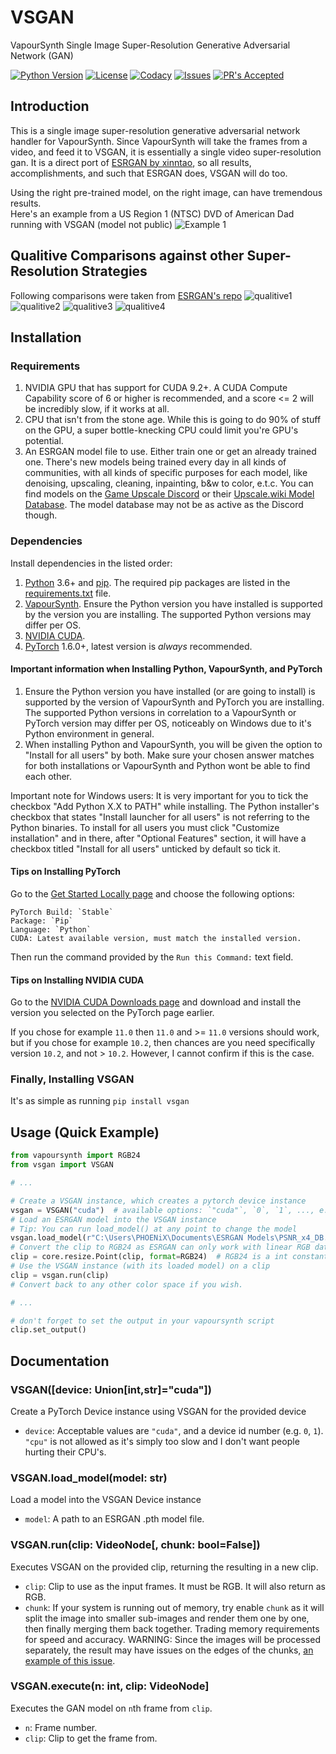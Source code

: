 # VSGAN

VapourSynth Single Image Super-Resolution Generative Adversarial Network (GAN)

[![Python Version](https://img.shields.io/badge/python-3.6%2B-informational?style=flat)](https://python.org)
[![License](https://img.shields.io/github/license/rlaPHOENiX/VSGAN?style=flat)](https://github.com/rlaPHOENiX/VSGAN/blob/master/LICENSE)
[![Codacy](https://app.codacy.com/project/badge/Grade/ff06331673f0459c9f3cc6443a7ac357)](https://codacy.com/gh/rlaPHOENiX/VSGAN/dashboard?utm_source=github.com&utm_medium=referral&utm_content=rlaPHOENiX/VSGAN&utm_campaign=Badge_Grade)
[![Issues](https://img.shields.io/github/issues/rlaPHOENiX/VSGAN?style=flat)](https://github.com/rlaPHOENiX/VSGAN/issues)
[![PR's Accepted](https://img.shields.io/badge/PRs-welcome-brightgreen.svg?style=flat)](https://makeapullrequest.com)

## Introduction

This is a single image super-resolution generative adversarial network handler for VapourSynth.
Since VapourSynth will take the frames from a video, and feed it to VSGAN, it is essentially a single video super-resolution gan.
It is a direct port of [ESRGAN by xinntao](https://github.com/xinntao/ESRGAN), so all results, accomplishments, and such that ESRGAN does, VSGAN will do too.

Using the right pre-trained model, on the right image, can have tremendous results.  
Here's an example from a US Region 1 (NTSC) DVD of American Dad running with VSGAN (model not public)
![Example 1](examples/cmp_1.png)

## Qualitive Comparisons against other Super-Resolution Strategies

Following comparisons were taken from [ESRGAN's repo](https://github.com/xinntao/ESRGAN)
![qualitive1](https://raw.githubusercontent.com/xinntao/ESRGAN/master/figures/qualitative_cmp_01.jpg)
![qualitive2](https://raw.githubusercontent.com/xinntao/ESRGAN/master/figures/qualitative_cmp_02.jpg)
![qualitive3](https://raw.githubusercontent.com/xinntao/ESRGAN/master/figures/qualitative_cmp_03.jpg)
![qualitive4](https://raw.githubusercontent.com/xinntao/ESRGAN/master/figures/qualitative_cmp_04.jpg)

## Installation

### Requirements

1.  NVIDIA GPU that has support for CUDA 9.2+. A CUDA Compute Capability score of 6 or higher is recommended, and a score &lt;= 2 will be incredibly slow, if it works at all.
2.  CPU that isn't from the stone age. While this is going to do 90% of stuff on the GPU, a super bottle-knecking CPU could limit you're GPU's potential.
3.  An ESRGAN model file to use. Either train one or get an already trained one. There's new models being trained every day in all kinds of communities, with all kinds of specific purposes for each model, like denoising, upscaling, cleaning, inpainting, b&w to color, e.t.c. You can find models on the [Game Upscale Discord](https://discord.gg/cpAUpDK) or their [Upscale.wiki Model Database](https://upscale.wiki/wiki/Model_Database). The model database may not be as active as the Discord though.

### Dependencies

Install dependencies in the listed order:

1.  [Python](https://python.org) 3.6+ and [pip](https://pip.pypa.io/en/stable/installing). The required pip packages are listed in the [requirements.txt](https://github.com/rlaPHOENiX/VSMPEG/blob/master/requirements.txt) file.
2.  [VapourSynth](https://vapoursynth.com). Ensure the Python version you have installed is supported by the version you are installing. The supported Python versions may differ per OS.
3.  [NVIDIA CUDA](https://developer.nvidia.com/cuda-downloads).
4.  [PyTorch](https://pytorch.org/get-started/locally) 1.6.0+, latest version is _always_ recommended.

#### Important information when Installing Python, VapourSynth, and PyTorch

1.  Ensure the Python version you have installed (or are going to install) is supported by the version of VapourSynth and PyTorch you are installing. The supported Python versions in correlation to a VapourSynth or PyTorch version may differ per OS, noticeably on Windows due to it's Python environment in general.
2.  When installing Python and VapourSynth, you will be given the option to "Install for all users" by both. Make sure your chosen answer matches for both installations or VapourSynth and Python wont be able to find each other.

Important note for Windows users: It is very important for you to tick the checkbox "Add Python X.X to PATH" while installing. The Python installer's checkbox that states "Install launcher for all users" is not referring to the Python binaries. To install for all users you must click "Customize installation" and in there, after "Optional Features" section, it will have a checkbox titled "Install for all users" unticked by default so tick it.

#### Tips on Installing PyTorch

Go to the [Get Started Locally page](https://pytorch.org/get-started/locally) and choose the following options:

```
PyTorch Build: `Stable`  
Package: `Pip`
Language: `Python`
CUDA: Latest available version, must match the installed version.
```

Then run the command provided by the `Run this Command:` text field.

#### Tips on Installing NVIDIA CUDA

Go to the [NVIDIA CUDA Downloads page](https://developer.nvidia.com/cuda-downloads) and download and install the version you selected on the PyTorch page earlier.

If you chose for example `11.0` then `11.0` and >= `11.0` versions should work, but if you chose for example `10.2`, then chances are you need specifically version `10.2`, and not > `10.2`. However, I cannot confirm if this is the case.

### Finally, Installing VSGAN

It's as simple as running `pip install vsgan`

## Usage (Quick Example)

```py
from vapoursynth import RGB24
from vsgan import VSGAN

# ...

# Create a VSGAN instance, which creates a pytorch device instance
vsgan = VSGAN("cuda")  # available options: `"cuda"`, `0`, `1`, ..., e.t.c
# Load an ESRGAN model into the VSGAN instance
# Tip: You can run load_model() at any point to change the model
vsgan.load_model(r"C:\Users\PHOENiX\Documents\ESRGAN Models\PSNR_x4_DB.pth")
# Convert the clip to RGB24 as ESRGAN can only work with linear RGB data
clip = core.resize.Point(clip, format=RGB24)  # RGB24 is a int constant that was imported earlier
# Use the VSGAN instance (with its loaded model) on a clip
clip = vsgan.run(clip)
# Convert back to any other color space if you wish.

# ...

# don't forget to set the output in your vapoursynth script
clip.set_output()
```

## Documentation

### VSGAN(\[device: Union[int,str]="cuda"])

Create a PyTorch Device instance using VSGAN for the provided device

-   `device`: Acceptable values are `"cuda"`, and a device id number (e.g. `0`, `1`). `"cpu"` is not allowed as it's simply too slow and I don't want people hurting their CPU's.

### VSGAN.load_model(model: str)

Load a model into the VSGAN Device instance

-   `model`: A path to an ESRGAN .pth model file.

### VSGAN.run(clip: VideoNode[, chunk: bool=False])

Executes VSGAN on the provided clip, returning the resulting in a new clip.

-   `clip`: Clip to use as the input frames. It must be RGB. It will also return as RGB.
-   `chunk`: If your system is running out of memory, try enable `chunk` as it will split the image into smaller sub-images and render them one by one, then finally merging them back together. Trading memory requirements for speed and accuracy. WARNING: Since the images will be processed separately, the result may have issues on the edges of the chunks, [an example of this issue](https://imgbox.com/g/Hht5NqKB0i).

### VSGAN.execute(n: int, clip: VideoNode]

Executes the GAN model on `n`th frame from `clip`.

-   `n`: Frame number.
-   `clip`: Clip to get the frame from.
